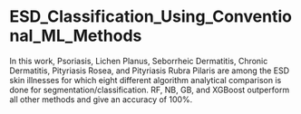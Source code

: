 # ESD_Classification_Using_Conventional_ML_Methods
In this work, Psoriasis, Lichen Planus, Seborrheic Dermatitis, Chronic Dermatitis, Pityriasis Rosea, and Pityriasis Rubra Pilaris are among the ESD skin illnesses for which eight different algorithm analytical comparison is done for segmentation/classification. RF, NB, GB, and XGBoost outperform all other methods and give an accuracy of 100%.
